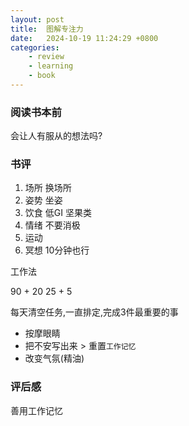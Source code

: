 ```yaml
---
layout: post
title:  图解专注力
date:   2024-10-19 11:24:29 +0800
categories: 
    - review
    - learning
    - book
---
```


### 阅读书本前

会让人有服从的想法吗?

### 书评

1. 场所 换场所
2. 姿势 坐姿
3. 饮食 低GI 坚果类
4. 情绪 不要消极
5. 运动
6. 冥想 10分钟也行

工作法

90 + 20
25 + 5

每天清空任务,一直排定,完成3件最重要的事

- 按摩眼睛
- 把不安写出来 > 重置`工作记忆`
- 改变气氛(精油)

### 评后感

善用工作记忆